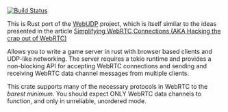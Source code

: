 [![Build Status](https://img.shields.io/circleci/project/github/kyren/webrtc-unreliable.svg)](https://circleci.com/gh/kyren/webrtc-unreliable)

This is Rust port of the [WebUDP](https://github.com/seemk/WebUdp) project,
which is itself similar to the ideas presented in the article [Simplifying
WebRTC Connections (AKA Hacking the crap out of
WebRTC)](http://www.stormbrewers.com/blog/webrtc-data-channels-without-signaling-aka-hacking-the-crap-out-of-webrtc/)

Allows you to write a game server in rust with browser based clients and
UDP-like networking.  The server requires a tokio runtime and provides a
non-blocking API for accepting WebRTC connections and sending and receiving
WebRTC data channel messages from multiple clients.

This crate supports many of the necessary protocols in WebRTC to the *barest
minimum*.  You should expect ONLY WebRTC data channels to function, and only in
unreliable, unordered mode.
